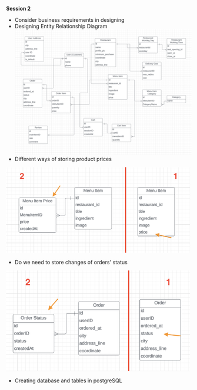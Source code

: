 **Session 2**

- Consider business requirements in designing
- Designing Entity Relationship Diagram
![ERD](https://github.com/alirezabhr/Database-Lab/blob/master/session%202/ERD.png?raw=true)
- Different ways of storing product prices
<img src="https://github.com/alirezabhr/Database-Lab/blob/master/session%202/product_price.png?raw=true" alt="product_price" width="500"/>

- Do we need to store changes of orders' status
<img src="https://github.com/alirezabhr/Database-Lab/blob/master/session%202/order_status.png?raw=true" alt="order_status" width="500"/>

- Creating database and tables in postgreSQL
